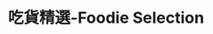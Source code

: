 ---
title: "吃貨精選-Foodie Selection"
description: "探索全台美食競賽，發現在地美味，品嚐競技精神"
keywords:
  - 美食競賽
  - 台灣美食
  - 美食精選
datePublished: "2025-06-30"
dateModified: "2025-07-01"
city: "台東縣"
district: "所有行政區"
award: "500盤"
year: "2024"
page: 1
count: 8

restaurants:
  - name: "日出禾作"
    address: "台東縣關山鎮"
    phone: "0934254225"
    geo: "23.00883812667777, 121.17446331185239"
    google_map: "https://maps.app.goo.gl/fcdGazZMM8UPkXPcA"
    footinder: "https://footinder.com.tw/%E5%8F%B0%E6%9D%B1%E7%B8%A3%E9%97%9C%E5%B1%B1%E9%8E%AE/75186/"
    official: "https://www.facebook.com/richuhezuo/"
    award:
    - name: "500盤"
      year: "2024"
  - name: "特選海產店"
    address: "台東縣台東市松江路一段32號"
    phone: "089281447"
    geo: "22.79272824285487, 121.18677965733524"
    google_map: "https://maps.app.goo.gl/mNZ21cmpXpzRBajz6"
    footinder: "https://footinder.com.tw/%E5%8F%B0%E6%9D%B1%E7%B8%A3%E5%8F%B0%E6%9D%B1%E5%B8%82/84983/"
    official: "https://www.facebook.com/TaitungFeaturedSeafoodRestaurant/"
    award:
    - name: "500盤"
      year: "2024"
  - name: "宏昌客家菜"
    address: "台東縣關山鎮6號"
    phone: "0985697077"
    geo: "23.053307036580946, 121.16618398337785"
    google_map: "https://maps.app.goo.gl/849MTramZnyJYS9w9"
    footinder: "https://footinder.com.tw/%E5%8F%B0%E6%9D%B1%E7%B8%A3%E9%97%9C%E5%B1%B1%E9%8E%AE/75200/"
    official: "https://www.facebook.com/p/%E9%97%9C%E5%B1%B1%E5%AE%8F%E6%98%8C%E5%AE%A2%E5%AE%B6%E8%8F%9C%E9%A4%A8-100063901566703/"
    award:
    - name: "500盤"
      year: "2024"
  - name: "邱爸爸海味"
    address: "台東縣長濱鄉10之1號"
    phone: "089801432"
    geo: "23.243997774507985, 121.41648646516678"
    google_map: "https://maps.app.goo.gl/ZUF3ousv9tSUXHyi8"
    footinder: "https://footinder.com.tw/%E5%8F%B0%E6%9D%B1%E7%B8%A3%E9%95%B7%E6%BF%B1%E9%84%89/5699/"
    official: ""
    award:
    - name: "500盤"
      year: "2024"
  - name: "翠華小館 客家料理"
    address: "台東縣池上鄉中山路237號"
    phone: "089863487"
    geo: "23.125247816251342, 121.21940281524563"
    google_map: "https://maps.app.goo.gl/rY6rAEqsSkWJNnf28"
    footinder: "https://footinder.com.tw/%E5%8F%B0%E6%9D%B1%E7%B8%A3%E6%B1%A0%E4%B8%8A%E9%84%89/77682/"
    official: "https://www.facebook.com/meihakkafood/"
    award:
    - name: "500盤"
      year: "2024"
  - name: "一品香海產"
    address: "台東縣台東市福建路102號"
    phone: "089318142"
    geo: "22.75515165434561, 121.15505777426316"
    google_map: "https://maps.app.goo.gl/T7jL3cCTU7cp8WQw8"
    footinder: "https://footinder.com.tw/%E5%8F%B0%E6%9D%B1%E7%B8%A3%E5%8F%B0%E6%9D%B1%E5%B8%82/143457/"
    official: "https://www.facebook.com/sing5486/"
    award:
    - name: "500盤"
      year: "2024"
  - name: "王群翔慢食家宴"
    address: "台東縣池上鄉號"
    phone: "0935284305"
    geo: "23.09662678314054, 121.21867408671986"
    google_map: "https://maps.app.goo.gl/JQAWDoGTA3m7ps3z9"
    footinder: "https://footinder.com.tw/%E5%8F%B0%E6%9D%B1%E7%B8%A3%E6%B1%A0%E4%B8%8A%E9%84%89/75372/"
    official: "https://www.facebook.com/profile.php?id=100063478887312"
    award:
    - name: "500盤"
      year: "2024"
  - name: "Sinasera 24(永久歇業)"
    address: "台東縣長濱鄉"
    phone: "089832558"
    geo: "23.277360797823285, 121.42279232649328"
    google_map: "https://maps.app.goo.gl/xv6yQbSDcU37Jksz9"
    footinder: "https://footinder.com.tw/%E5%8F%B0%E6%9D%B1%E7%B8%A3%E9%95%B7%E6%BF%B1%E9%84%89/5698/"
    official: ""
    award:
    - name: "500盤"
      year: "2024"
---